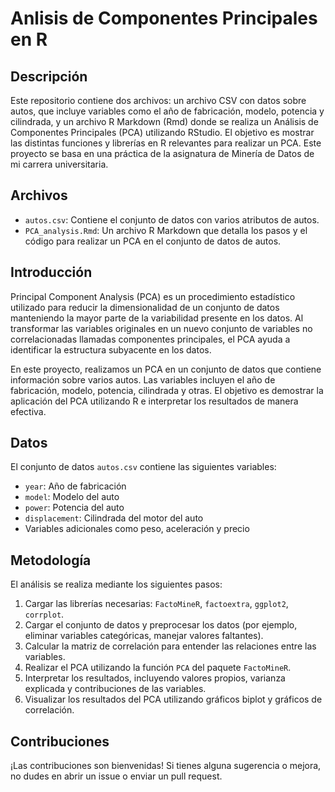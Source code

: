 # Anlisis de Componentes Principales en R

## Descripción
Este repositorio contiene dos archivos: un archivo CSV con datos sobre autos, que incluye variables como el año de fabricación, modelo, potencia y cilindrada, y un archivo R Markdown (Rmd) donde se realiza un Análisis de Componentes Principales (PCA) utilizando RStudio. El objetivo es mostrar las distintas funciones y librerías en R relevantes para realizar un PCA. Este proyecto se basa en una práctica de la asignatura de Minería de Datos de mi carrera universitaria.

## Archivos
- `autos.csv`: Contiene el conjunto de datos con varios atributos de autos.
- `PCA_analysis.Rmd`: Un archivo R Markdown que detalla los pasos y el código para realizar un PCA en el conjunto de datos de autos.

## Introducción
Principal Component Analysis (PCA) es un procedimiento estadístico utilizado para reducir la dimensionalidad de un conjunto de datos manteniendo la mayor parte de la variabilidad presente en los datos. Al transformar las variables originales en un nuevo conjunto de variables no correlacionadas llamadas componentes principales, el PCA ayuda a identificar la estructura subyacente en los datos.

En este proyecto, realizamos un PCA en un conjunto de datos que contiene información sobre varios autos. Las variables incluyen el año de fabricación, modelo, potencia, cilindrada y otras. El objetivo es demostrar la aplicación del PCA utilizando R e interpretar los resultados de manera efectiva.

## Datos
El conjunto de datos `autos.csv` contiene las siguientes variables:
- `year`: Año de fabricación
- `model`: Modelo del auto
- `power`: Potencia del auto
- `displacement`: Cilindrada del motor del auto
- Variables adicionales como peso, aceleración y precio

## Metodología
El análisis se realiza mediante los siguientes pasos:
1. Cargar las librerías necesarias: `FactoMineR`, `factoextra`, `ggplot2`, `corrplot`.
2. Cargar el conjunto de datos y preprocesar los datos (por ejemplo, eliminar variables categóricas, manejar valores faltantes).
3. Calcular la matriz de correlación para entender las relaciones entre las variables.
4. Realizar el PCA utilizando la función `PCA` del paquete `FactoMineR`.
5. Interpretar los resultados, incluyendo valores propios, varianza explicada y contribuciones de las variables.
6. Visualizar los resultados del PCA utilizando gráficos biplot y gráficos de correlación.

## Contribuciones
¡Las contribuciones son bienvenidas! Si tienes alguna sugerencia o mejora, no dudes en abrir un issue o enviar un pull request.


